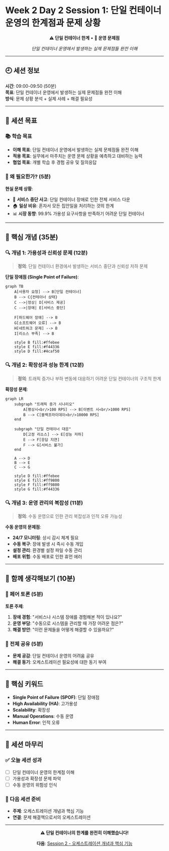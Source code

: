 # Week 2 Day 2 Session 1: 단일 컨테이너 운영의 한계점과 문제 상황

<div align="center">

**⚠️ 단일 컨테이너 한계** • **🚨 운영 문제점**

*단일 컨테이너 운영에서 발생하는 실제 문제점들 완전 이해*

</div>

---

## 🕘 세션 정보

**시간**: 09:00-09:50 (50분)  
**목표**: 단일 컨테이너 운영에서 발생하는 실제 문제점들 완전 이해  
**방식**: 문제 상황 분석 + 실제 사례 + 해결 필요성

---

## 🎯 세션 목표

### 📚 학습 목표
- **이해 목표**: 단일 컨테이너 운영에서 발생하는 실제 문제점들 완전 이해
- **적용 목표**: 실무에서 마주치는 운영 문제 상황을 예측하고 대비하는 능력
- **협업 목표**: 개별 학습 후 경험 공유 및 질의응답

### 🤔 왜 필요한가? (5분)

**현실 문제 상황**:
- 💼 **서비스 중단 사고**: 단일 컨테이너 장애로 인한 전체 서비스 다운
- 🏠 **일상 비유**: 혼자서 모든 집안일을 처리하는 것의 한계
- 📊 **시장 동향**: 99.9% 가용성 요구사항을 만족하기 어려운 단일 컨테이너

---

## 📖 핵심 개념 (35분)

### 🔍 개념 1: 가용성과 신뢰성 문제 (12분)

> **정의**: 단일 컨테이너 환경에서 발생하는 서비스 중단과 신뢰성 저하 문제

**단일 장애점 (Single Point of Failure)**:
```mermaid
graph TB
    A[사용자 요청] --> B[단일 컨테이너]
    B --> C{컨테이너 상태}
    C -->|정상| D[서비스 제공]
    C -->|장애| E[서비스 중단]
    
    F[하드웨어 장애] --> B
    G[소프트웨어 오류] --> B
    H[네트워크 문제] --> B
    I[리소스 부족] --> B
    
    style B fill:#ffebee
    style E fill:#f44336
    style D fill:#4caf50
```

### 🔍 개념 2: 확장성과 성능 한계 (12분)

> **정의**: 트래픽 증가나 부하 변동에 대응하기 어려운 단일 컨테이너의 구조적 한계

**확장성 문제**:
```mermaid
graph LR
    subgraph "트래픽 증가 시나리오"
        A[평상시<br/>100 RPS] --> B[이벤트 시<br/>1000 RPS]
        B --> C[블랙프라이데이<br/>10000 RPS]
    end
    
    subgraph "단일 컨테이너 대응"
        D[고정 리소스] --> E[성능 저하]
        E --> F[응답 지연]
        F --> G[서비스 불가]
    end
    
    A --> D
    B --> E
    C --> G
    
    style D fill:#ffebee
    style E fill:#ff9800
    style F fill:#ff9800
    style G fill:#f44336
```

### 🔍 개념 3: 운영 관리의 복잡성 (11분)

> **정의**: 수동 운영으로 인한 관리 복잡성과 인적 오류 가능성

**수동 운영의 문제점**:
- **24/7 모니터링**: 상시 감시 체계 필요
- **수동 복구**: 장애 발생 시 즉시 수동 개입
- **설정 관리**: 환경별 설정 파일 수동 관리
- **배포 위험**: 수동 배포로 인한 휴먼 에러

---

## 💭 함께 생각해보기 (10분)

### 🤝 페어 토론 (5분)

**토론 주제**:
1. **장애 경험**: "서비스나 시스템 장애를 경험해본 적이 있나요?"
2. **운영 부담**: "수동으로 시스템을 관리할 때 가장 어려운 점은?"
3. **해결 방안**: "이런 문제들을 어떻게 해결할 수 있을까요?"

### 🎯 전체 공유 (5분)

- **문제 공감**: 단일 컨테이너 운영의 어려움 공유
- **해결 동기**: 오케스트레이션 필요성에 대한 동기 부여

---

## 🔑 핵심 키워드

- **Single Point of Failure (SPOF)**: 단일 장애점
- **High Availability (HA)**: 고가용성
- **Scalability**: 확장성
- **Manual Operations**: 수동 운영
- **Human Error**: 인적 오류

---

## 📝 세션 마무리

### ✅ 오늘 세션 성과
- [ ] 단일 컨테이너 운영의 한계점 이해
- [ ] 가용성과 확장성 문제 파악
- [ ] 수동 운영의 위험성 인식

### 🎯 다음 세션 준비
- **주제**: 오케스트레이션 개념과 핵심 기능
- **연결**: 문제 해결책으로서의 오케스트레이션

---

<div align="center">

**⚠️ 단일 컨테이너의 한계를 완전히 이해했습니다!**

**다음**: [Session 2 - 오케스트레이션 개념과 핵심 기능](./session_2.md)

</div>